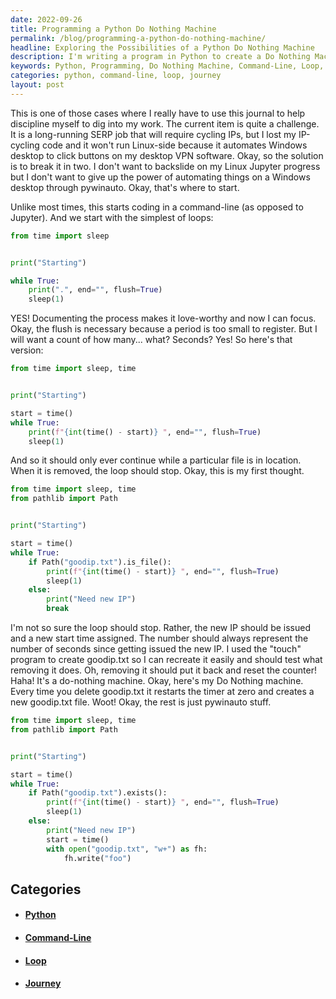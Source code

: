 ```yaml
---
date: 2022-09-26
title: Programming a Python Do Nothing Machine
permalink: /blog/programming-a-python-do-nothing-machine/
headline: Exploring the Possibilities of a Python Do Nothing Machine
description: I'm writing a program in Python to create a Do Nothing Machine. Using a command-line, I'm coding a loop that will run until a particular file is removed. The loop will print out the number of seconds it has been running, and once the file is removed, it will print 'Need new IP' and create a new file to reset the counter. Follow my journey as I create this program and explore the possibilities of the Do Nothing Machine.
keywords: Python, Programming, Do Nothing Machine, Command-Line, Loop, File, Remove, Seconds, Counter, Create, Program, Possibilities, Journey
categories: python, command-line, loop, journey
layout: post
---
```


This is one of those cases where I really have to use this journal to help
discipline myself to dig into my work. The current item is quite a challenge.
It is a long-running SERP job that will require cycling IPs, but I lost my
IP-cycling code and it won't run Linux-side because it automates Windows
desktop to click buttons on my desktop VPN software. Okay, so the solution is
to break it in two. I don't want to backslide on my Linux Jupyter progress but
I don't want to give up the power of automating things on a Windows desktop
through pywinauto. Okay, that's where to start.

Unlike most times, this starts coding in a command-line (as opposed to
Jupyter). And we start with the simplest of loops:

```python
from time import sleep


print("Starting")

while True:
    print(".", end="", flush=True)
    sleep(1)
```

YES! Documenting the process makes it love-worthy and now I can focus. Okay,
the flush is necessary because a period is too small to register. But I will
want a count of how many... what? Seconds? Yes! So here's that version:

```python
from time import sleep, time


print("Starting")

start = time()
while True:
    print(f"{int(time() - start)} ", end="", flush=True)
    sleep(1)
```

And so it should only ever continue while a particular file is in location.
When it is removed, the loop should stop. Okay, this is my first thought.

```python
from time import sleep, time
from pathlib import Path


print("Starting")

start = time()
while True:
    if Path("goodip.txt").is_file():
        print(f"{int(time() - start)} ", end="", flush=True)
        sleep(1)
    else:
        print("Need new IP")
        break
```

I'm not so sure the loop should stop. Rather, the new IP should be issued and a
new start time assigned. The number should always represent the number of
seconds since getting issued the new IP. I used the "touch" program to create
goodip.txt so I can recreate it easily and should test what removing it does.
Oh, removing it should put it back and reset the counter! Haha! It's a
do-nothing machine. Okay, here's my Do Nothing machine. Every time you delete
goodip.txt it restarts the timer at zero and creates a new goodip.txt file.
Woot! Okay, the rest is just pywinauto stuff.

```python
from time import sleep, time
from pathlib import Path


print("Starting")

start = time()
while True:
    if Path("goodip.txt").exists():
        print(f"{int(time() - start)} ", end="", flush=True)
        sleep(1)
    else:
        print("Need new IP")
        start = time()
        with open("goodip.txt", "w+") as fh:
            fh.write("foo")
```


## Categories

<ul>
<li><h4><a href='/python/'>Python</a></h4></li>
<li><h4><a href='/command-line/'>Command-Line</a></h4></li>
<li><h4><a href='/loop/'>Loop</a></h4></li>
<li><h4><a href='/journey/'>Journey</a></h4></li></ul>